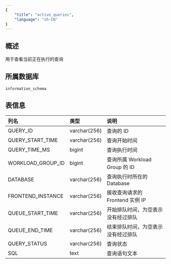 ```yaml
---
{
    "title": "active_queries",
    "language": "zh-CN"
}
---
```


<!--
Licensed to the Apache Software Foundation (ASF) under one
or more contributor license agreements.  See the NOTICE file
distributed with this work for additional information
regarding copyright ownership.  The ASF licenses this file
to you under the Apache License, Version 2.0 (the
"License"); you may not use this file except in compliance
with the License.  You may obtain a copy of the License at

  http://www.apache.org/licenses/LICENSE-2.0

Unless required by applicable law or agreed to in writing,
software distributed under the License is distributed on an
"AS IS" BASIS, WITHOUT WARRANTIES OR CONDITIONS OF ANY
KIND, either express or implied.  See the License for the
specific language governing permissions and limitations
under the License.
-->

## 概述

用于查看当前正在执行的查询

## 所属数据库


`information_schema`


## 表信息

| 列名              | 类型         | 说明                               |
| :---------------- | :----------- | :--------------------------------- |
| QUERY_ID          | varchar(256) | 查询的 ID                           |
| QUERY_START_TIME  | varchar(256) | 查询开始时间                       |
| QUERY_TIME_MS     | bigint       | 查询执行时间                       |
| WORKLOAD_GROUP_ID | bigint       | 查询所属 Workload Group 的 ID      |
| DATABASE          | varchar(256) | 查询执行时所在的 Database          |
| FRONTEND_INSTANCE | varchar(256) | 接收查询请求的 Frontend 实例 IP    |
| QUEUE_START_TIME  | varchar(256) | 开始排队时间，为空表示没有经过排队 |
| QUEUE_END_TIME    | varchar(256) | 结束排队时间，为空表示没有经过排队 |
| QUERY_STATUS      | varchar(256) | 查询状态                           |
| SQL               | text         | 查询语句文本                       |